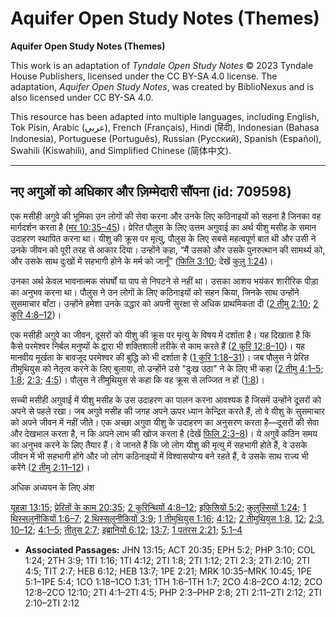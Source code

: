 # Aquifer Open Study Notes (Themes)

**Aquifer Open Study Notes (Themes)**

This work is an adaptation of *Tyndale Open Study Notes* © 2023 Tyndale House Publishers, licensed under the CC BY\-SA 4\.0 license. The adaptation, *Aquifer Open Study Notes*, was created by BiblioNexus and is also licensed under CC BY\-SA 4\.0\.

This resource has been adapted into multiple languages, including English, Tok Pisin, Arabic (عربي), French (Français), Hindi (हिंदी), Indonesian (Bahasa Indonesia), Portuguese (Português), Russian (Русский), Spanish (Español), Swahili (Kiswahili), and Simplified Chinese (简体中文).



--------------------------------

## नए अगुओं को अधिकार और ज़िम्मेदारी सौंपना (id: 709598)

एक मसीही अगुवे की भूमिका उन लोगों की सेवा करना और उनके लिए कठिनाइयों को सहना है जिनका वह मार्गदर्शन करता है ([मर 10:35–45](https://ref.ly/Mark10:35-Mark10:45))। प्रेरित पौलुस के लिए उत्तम अगुवाई का अर्थ यीशु मसीह के समान उदाहरण स्थापित करना था। यीशु की क्रूस पर मृत्यु, पौलुस के लिए सबसे महत्वपूर्ण बात थी और उसी ने उनके जीवन को पूरी तरह से आकार दिया। उन्होंने कहा, “मैं उसको और उसके पुनरुत्थान की सामर्थ्य को, और उसके साथ दुःखों में सहभागी होने के मर्म को जानूँ” ([फिलि 3:10](https://ref.ly/Phil3:10); देखें [कुलु 1:24](https://ref.ly/Col1:24))।

उनका अर्थ केवल भावनात्मक संघर्षों या पाप से निपटने से नहीं था। उसका आशय भयंकर शारीरिक पीड़ा का अनुभव करना था। पौलुस ने उन लोगों के लिए कठिनाइयों को सहन किया, जिनके साथ उन्होंने सुसमाचार बाँटा। उन्होंने हमेशा उनके उद्धार को अपनी सुरक्षा से अधिक प्राथमिकता दी ([2 तीमु 2:10](https://ref.ly/2Tim2:10); [2 कुरि 4:8–12](https://ref.ly/2Cor4:8-2Cor4:12))।

एक मसीही अगुवे का जीवन, दूसरों को यीशु की क्रूस पर मृत्यु के विषय में दर्शाता है। यह दिखाता है कि कैसे परमेश्वर निर्बल मनुष्यों के द्वारा भी शक्तिशाली तरीके से काम करते हैं ([2 कुरि 12:8–10](https://ref.ly/2Cor12:8-2Cor12:10))। यह मानवीय मूर्खता के बावजूद परमेश्वर की बुद्धि को भी दर्शाता है ([1 कुरि 1:18–31](https://ref.ly/1Cor1:18-1Cor1:31))। जब पौलुस ने प्रेरित तीमुथियुस को नेतृत्व करने के लिए बुलाया, तो उन्होंने उसे "दुःख उठा" ने के लिए भी कहा ([2 तीमु 4:1–5](https://ref.ly/2Tim4:1-2Tim4:5); [1:8](https://ref.ly/2Tim1:8); [2:3](https://ref.ly/2Tim2:3); [4:5](https://ref.ly/2Tim4:5))। पौलुस ने तीमुथियुस से कहा कि वह क्रूस से लज्जित न हों ([1:8](https://ref.ly/2Tim1:8))।

सच्ची मसीही अगुवाई में यीशु मसीह के उस उदाहरण का पालन करना आवश्यक है जिसमें उन्होंने दूसरों को अपने से पहले रखा। जब अगुवे मसीह की जगह अपने ऊपर ध्यान केन्द्रित करते हैं, तो वे यीशु के सुसमाचार को अपने जीवन में नहीं जीते। एक अच्छा अगुवा यीशु के उदाहरण का अनुसरण करता है—दूसरों की सेवा और देखभाल करता है, न कि अपने लाभ की खोज करता है (देखें [फिलि 2:3–8](https://ref.ly/Phil2:3-Phil2:8))। ये अगुवें कठिन समय का अनुभव करने के लिए तैयार हैं। वे जानते हैं कि जो लोग यीशु की मृत्यु में सहभागी होते हैं, वे उसके जीवन में भी सहभागी होंगे और जो लोग कठिनाइयों में विश्वासयोग्य बने रहते हैं, वे उसके साथ राज्य भी करेंगे ([2 तीमु 2:11–12](https://ref.ly/2Tim2:11-2Tim2:12))।

अधिक अध्ययन के लिए अंश

[यूहन्ना 13:15](https://ref.ly/John13:15); [प्रेरितों के काम 20:35](https://ref.ly/Acts20:35); [2 कुरिन्थियों 4:8–12](https://ref.ly/2Cor4:8-2Cor4:12); [इफिसियों 5:2](https://ref.ly/Eph5:2); [कुलुस्सियों 1:24](https://ref.ly/Col1:24); [1 थिस्सलुनीकियों 1:6–7](https://ref.ly/1Thess1:6-1Thess1:7); [2 थिस्सलुनीकियों 3:9](https://ref.ly/2Thess3:9); [1 तीमुथियुस 1:16](https://ref.ly/1Tim1:16); [4:12](https://ref.ly/1Tim4:12); [2 तीमुथियुस 1:8](https://ref.ly/2Tim1:8), [12](https://ref.ly/2Tim1:12); [2:3](https://ref.ly/2Tim2:3), [10–12](https://ref.ly/2Tim2:10-2Tim2:12); [4:1–5](https://ref.ly/2Tim4:1-2Tim4:5); [तीतुस 2:7](https://ref.ly/Titus2:7); [इब्रानियों 6:12](https://ref.ly/Heb6:12); [13:7](https://ref.ly/Heb13:7); [1 पतरस 2:21](https://ref.ly/1Pet2:21); [5:1–4](https://ref.ly/1Pet5:1-1Pet5:4)

* **Associated Passages:** JHN 13:15; ACT 20:35; EPH 5:2; PHP 3:10; COL 1:24; 2TH 3:9; 1TI 1:16; 1TI 4:12; 2TI 1:8; 2TI 1:12; 2TI 2:3; 2TI 2:10; 2TI 4:5; TIT 2:7; HEB 6:12; HEB 13:7; 1PE 2:21; MRK 10:35–MRK 10:45; 1PE 5:1–1PE 5:4; 1CO 1:18–1CO 1:31; 1TH 1:6–1TH 1:7; 2CO 4:8–2CO 4:12; 2CO 12:8–2CO 12:10; 2TI 4:1–2TI 4:5; PHP 2:3–PHP 2:8; 2TI 2:11–2TI 2:12; 2TI 2:10–2TI 2:12

